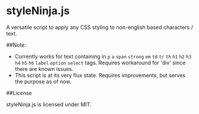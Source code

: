 styleNinja.js
============

A versatile script to apply any CSS styling to non-english based characters / text.

##Note: 
- Currently works for text containing in `p` `a` `span` `strong` `em` `td` `tr` `th` `h1` `h2` `h3` `h4` `h5` `h6` `label` `option` `select` tags. Requires workaround for 'div' since there are known issues.
- This script is at its very flux state. Requires improvements, but serves the purpose as of now.

##License

styleNinja.js is licensed under MIT.
